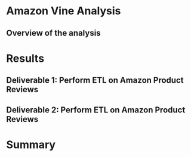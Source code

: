 # Amazon Vine Analysis
## Overview of the analysis

# Results
## Deliverable 1: Perform ETL on Amazon Product Reviews
## Deliverable 2: Perform ETL on Amazon Product Reviews

# Summary 
